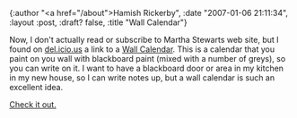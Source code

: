 {:author "<a href=\"/about\">Hamish Rickerby</a>", :date "2007-01-06 21:11:34", :layout :post, :draft? false, :title "Wall Calendar"}

Now, I don't actually read or subscribe to Martha Stewarts web site, but I found on <a href="http://del.icio.us">del.icio.us</a> a link to a <a href="http://www.marthastewart.com/page.jhtml?type=content&amp;id=channel5540059&amp;rsc=010107_hpdl1_C&amp;xsc=SC4756">Wall Calendar</a>.  This is a calendar that you paint on you wall with blackboard paint (mixed with a number of greys), so you can write on it.  I want to have a blackboard door or area in my kitchen in my new house, so I can write notes up, but a wall calendar is such an excellent idea.

<a href="http://www.marthastewart.com/page.jhtml?type=content&amp;id=channel5540059&amp;rsc=010107_hpdl1_C&amp;xsc=SC4756">Check it out.</a>

 
